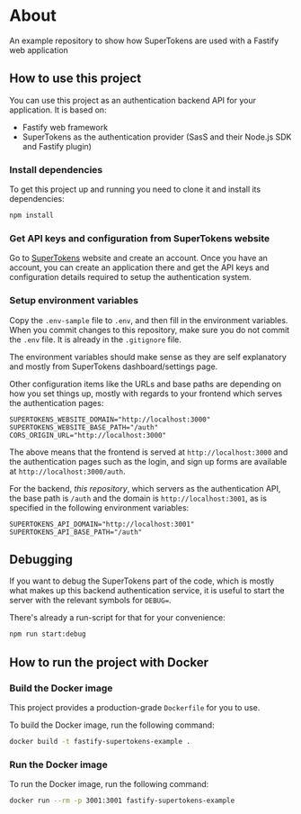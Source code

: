 # About

An example repository to show how SuperTokens are used with a Fastify web application

## How to use this project

You can use this project as an authentication backend API for your application.
It is based on:
- Fastify web framework
- SuperTokens as the authentication provider (SasS and their Node.js SDK and Fastify plugin)

### Install dependencies

To get this project up and running you need to clone it and install its dependencies:

```bash
npm install
```

### Get API keys and configuration from SuperTokens website

Go to [SuperTokens](https://supertokens.com) website and create an account.
Once you have an account, you can create an application there and get the API keys and configuration details
required to setup the authentication system.

### Setup environment variables

Copy the  `.env-sample` file to `.env`, and then fill in the environment variables.
When you commit changes to this repository, make sure you do not commit the `.env` file. It is already in the `.gitignore` file.

The environment variables should make sense as they are self explanatory and mostly from SuperTokens dashboard/settings page.

Other configuration items like the URLs and base paths are depending on how you set things up, mostly with regards to your 
frontend which serves the authentication pages:

```
SUPERTOKENS_WEBSITE_DOMAIN="http://localhost:3000"
SUPERTOKENS_WEBSITE_BASE_PATH="/auth"
CORS_ORIGIN_URL="http://localhost:3000"
```

The above means that the frontend is served at `http://localhost:3000` and the authentication pages such as the login, and sign up forms
are available at `http://localhost:3000/auth`.

For the backend, *this repository*, which servers as the authentication API, the base path is `/auth` and the domain is `http://localhost:3001`,
as is specified in the following environment variables:

```
SUPERTOKENS_API_DOMAIN="http://localhost:3001"
SUPERTOKENS_API_BASE_PATH="/auth"
```

## Debugging

If you want to debug the SuperTokens part of the code, which is
mostly what makes up this backend authentication service, it is
useful to start the server with the relevant symbols for `DEBUG=`.

There's already a run-script for that for your convenience:

```bash
npm run start:debug
```

## How to run the project with Docker

### Build the Docker image

This project provides a production-grade `Dockerfile` for you to use.

To build the Docker image, run the following command:

```bash
docker build -t fastify-supertokens-example .
```

### Run the Docker image

To run the Docker image, run the following command:

```bash
docker run --rm -p 3001:3001 fastify-supertokens-example
```
